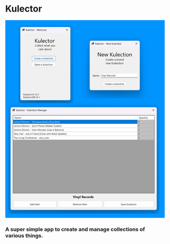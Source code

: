 # Kulector
![](docs/present.png)

### A super simple app to create and manage collections of various things.
